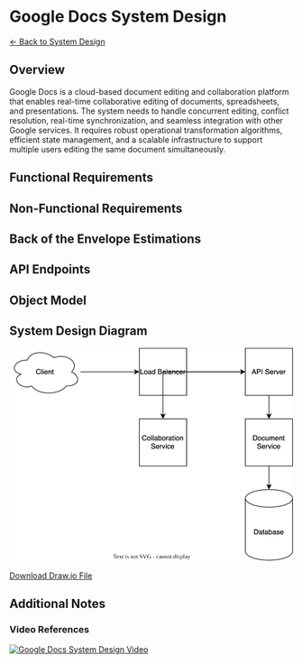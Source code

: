 # Google Docs System Design

[← Back to System Design](../system-design.md)

## Overview

Google Docs is a cloud-based document editing and collaboration platform that enables real-time collaborative editing of documents, spreadsheets, and presentations. The system needs to handle concurrent editing, conflict resolution, real-time synchronization, and seamless integration with other Google services. It requires robust operational transformation algorithms, efficient state management, and a scalable infrastructure to support multiple users editing the same document simultaneously.

## Functional Requirements

## Non-Functional Requirements

## Back of the Envelope Estimations

## API Endpoints

## Object Model

## System Design Diagram

![Google Docs System Design](google-docs.svg)

[Download Draw.io File](google-docs.drawio)

## Additional Notes

### Video References

[![Google Docs System Design Video](https://img.youtube.com/vi/9JKBlkwg0yM/0.jpg)](https://www.youtube.com/watch?v=9JKBlkwg0yM)
